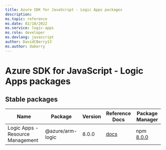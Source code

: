 ```yaml
---
title: Azure SDK for JavaScript - Logic Apps packages
description: 
ms.topic: reference
ms.date: 02/10/2022
ms.service: logic-apps
ms.role: developer
ms.devlang: javascript
author: DavidCBerry13
ms.author: daberry
---
```


# Azure SDK for JavaScript - Logic Apps packages

## Stable packages

| Name                  | Package              | Version          | Reference Docs         | Package Manager                |
|-----------------------|----------------------|------------------|------------------------|--------------------------------|
| Logic Apps - Resource Management | @azure/arm-logic | 8.0.0 | [docs](/azure/javascript/sdk/sdk-demo2/logic-apps/azure-arm-logic/stable)  | npm [8.0.0](https://www.npmjs.com/package/%40azure%2Farm-logic) |
 

 


 